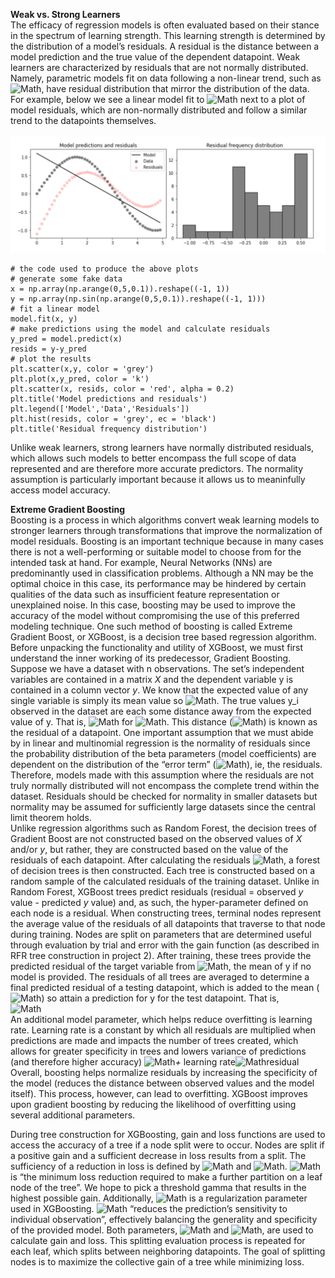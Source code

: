 **Weak vs. Strong Learners**<br/>
	The efficacy of regression models is often evaluated based on their stance in the spectrum of learning strength. This learning strength is determined by the distribution of a model’s residuals. A residual is the distance between a model prediction and the true value of the dependent datapoint. Weak learners are characterized by residuals that are not normally distributed. Namely, parametric models fit on data following a non-linear trend, such as ![Math](https://render.githubusercontent.com/render/math?math=sin(x)), have residual distribution that mirror the distribution of the data. For example, below we see a linear model fit to ![Math](https://render.githubusercontent.com/render/math?math=sin(x)) next to a plot of model residuals, which are non-normally distributed and follow a similar trend to the datapoints themselves.<br/><br/>
<img src="./linear_residuals.png" width="600"><br/>
```
# the code used to produce the above plots
# generate some fake data
x = np.array(np.arange(0,5,0.1)).reshape((-1, 1))
y = np.array(np.sin(np.arange(0,5,0.1)).reshape((-1, 1)))
# fit a linear model
model.fit(x, y)
# make predictions using the model and calculate residuals
y_pred = model.predict(x)
resids = y-y_pred
# plot the results
plt.scatter(x,y, color = 'grey')
plt.plot(x,y_pred, color = 'k')
plt.scatter(x, resids, color = 'red', alpha = 0.2)
plt.title('Model predictions and residuals')
plt.legend(['Model','Data','Residuals'])
plt.hist(resids, color = 'grey', ec = 'black')
plt.title('Residual frequency distribution')
```
Unlike weak learners, strong learners have normally distributed residuals, which allows such models to better encompass the full scope of data represented and are therefore more accurate predictors. The normality assumption is particularly important because it allows us to meaninfully access model accuracy. <br/>

**Extreme Gradient Boosting**<br/>
	Boosting is a process in which algorithms convert weak learning models to stronger learners through transformations that improve the normalization of model residuals. Boosting is an important technique because in many cases there is not a well-performing or suitable model to choose from for the intended task at hand. For example, Neural Networks (NNs) are predominantly used in classification problems. Although a NN may be the optimal choice in this case, its performance may be hindered by certain qualities of the data such as insufficient feature representation or unexplained noise. In this case, boosting may be used to improve the accuracy of the model without compromising the use of this preferred modeling technique.
	One such method of boosting is called Extreme Gradient Boost, or XGBoost, is a decision tree based regression algorithm. Before unpacking the functionality and utility of XGBoost, we must first understand the inner working of its predecessor, Gradient Boosting. Suppose we have a dataset with n observations. The set’s independent variables are contained in a matrix *X* and the dependent variable y is contained in a column vector *y*. We know that the expected value of any single variable is simply its mean value so ![Math](https://render.githubusercontent.com/render/math?math=E(y)=\frac{\sum{y_i}}{n}). The true values y_i observed in the dataset are each some distance away from the expected value of y. That is, ![Math](https://render.githubusercontent.com/render/math?math=y_i=E(y)+r_i) for ![Math](https://render.githubusercontent.com/render/math?math=i\in\{1,\dots,n\}). This distance (![Math](https://render.githubusercontent.com/render/math?math=r_i)) is known as the residual of a datapoint. One important assumption that we must abide by in linear and multinomial regression is the normality of residuals since the probability distribution of the beta parameters (model coefficients) are dependent on the distribution of the “error term” (![Math](https://render.githubusercontent.com/render/math?math=\epsilon)), ie, the residuals. Therefore, models made with this assumption where the residuals are not truly normally distributed will not encompass the complete trend within the dataset. Residuals should be checked for normality in smaller datasets but normality may be assumed for sufficiently large datasets since the central limit theorem holds.<br/>
Unlike regression algorithms such as Random Forest, the decision trees of Gradient Boost are not constructed based on the observed values of *X* and/or *y*, but rather, they are constructed based on the value of the residuals of each datapoint. After calculating the residuals ![Math](https://render.githubusercontent.com/render/math?math=r_i=y_i-E(y)), a forest of decision trees is then constructed. Each tree is constructed based on a random sample of the calculated residuals of the training dataset. Unlike in Random Forest, XGBoost trees predict residuals (residual = observed *y* value - predicted *y* value) and, as such, the hyper-parameter defined on each node is a residual. When constructing trees, terminal nodes represent the average value of the residuals of all datapoints that traverse to that node during training. Nodes are split on parameters that are determined useful through evaluation by trial and error with the gain function (as described in RFR tree construction in project 2). After training, these trees provide the predicted residual of the target variable from ![Math](https://render.githubusercontent.com/render/math?math=E(y)), the mean of y if no model is provided. The residuals of all trees are averaged to determine a final predicted residual of a testing datapoint, which is added to the mean (![Math](https://render.githubusercontent.com/render/math?math=E(y))) so attain a prediction for y for the test datapoint. That is,<br/>
![Math](https://render.githubusercontent.com/render/math?math=\hat{y}=E(y)+\hat{r})<br/>
An additional model parameter, which helps reduce overfitting is learning rate. Learning rate is a constant by which all residuals are multiplied when predictions are made and impacts the number of trees created, which allows for greater specificity in trees and lowers variance of predictions (and therefore higher accuracy)
![Math](https://render.githubusercontent.com/render/math?math=\hat{y}=f(x)=E(y))*+* learning rate![Math](https://render.githubusercontent.com/render/math?math=\cdot)residual
Overall, boosting helps normalize residuals by increasing the specificity of the model (reduces the distance between observed values and the model itself). This process, however, can lead to overfitting. XGBoost improves upon gradient boosting by reducing the likelihood of overfitting using several additional parameters.

During tree construction for XGBoosting, gain and loss functions are used to access the accuracy of a tree if a node split were to occur. Nodes are split if a positive gain and a sufficient decrease in loss results from a split. The sufficiency of a reduction in loss is defined by ![Math](https://render.githubusercontent.com/render/math?math=\Gamma) and ![Math](https://render.githubusercontent.com/render/math?math=\lambda). ![Math](https://render.githubusercontent.com/render/math?math=\Gamma) is “the minimum loss reduction required to make a further partition on a leaf node of the tree”. We hope to pick a threshold gamma that results in the highest possible gain. Additionally, ![Math](https://render.githubusercontent.com/render/math?math=\lambda) is a regularization parameter used in XGBoosting. ![Math](https://render.githubusercontent.com/render/math?math=\lambda) “reduces the prediction’s sensitivity to individual observation”, effectively balancing the generality and specificity of the provided model. Both parameters, ![Math](https://render.githubusercontent.com/render/math?math=\Gamma) and ![Math](https://render.githubusercontent.com/render/math?math=\lambda), are used to calculate gain and loss. This splitting evaluation process is repeated for each leaf, which splits between neighboring datapoints. The goal of splitting nodes is to maximize the collective gain of a tree while minimizing loss.
